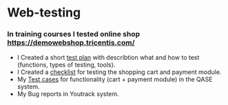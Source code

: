 # Web-testing
### In training courses I tested online shop https://demowebshop.tricentis.com/
- I Created a short [test plan](https://docs.google.com/spreadsheets/d/1_mqtRth4Z-27NdHXmZkUU16vQUcQx1bLDIVrJ1sjeNA/edit#gid=0) with describtion what and how to test (functions, types of testing, tools).
- I Created a [checklist](https://docs.google.com/spreadsheets/d/1_mqtRth4Z-27NdHXmZkUU16vQUcQx1bLDIVrJ1sjeNA/edit#gid=993228704) for testing the shopping cart and payment module.
- My [Test cases](https://github.com/OlyaChernyavskaya/web-testing/blob/main/QASE%20Web%20App%20testing.pdf) for functionality (cart + payment module) in the QASE system.
- My Bug reports in Youtrack system.
